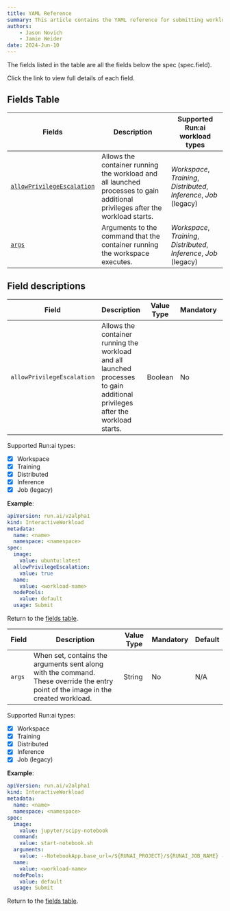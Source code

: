```yaml
---
title: YAML Reference
summary: This article contains the YAML reference for submitting workloads.
authors:
    - Jason Novich
    - Jamie Weider
date: 2024-Jun-10
---
```


The fields listed in the table are all the fields below the spec (spec.field).

Click the link to view full details of each field.

## Fields Table

| Fields | Description | Supported Run:ai workload types|
| -- | -- | -- |
|<a href="#allowPrivilegeEscalation"> `allowPrivilegeEscalation` | Allows the container running the workload and all launched processes to gain additional privileges after the workload starts. | *Workspace*, *Training*, *Distributed*, *Inference*, *Job* (legacy) |
| <a href="#args">`args` | Arguments to the command that the container running the workspace executes. | *Workspace*, *Training*, *Distributed*, *Inference*, *Job* (legacy) |

## Field descriptions

<a name="allowPrivilegeEscalation"></a>

| Field | Description | Value Type| Mandatory | Default |
| -- | -- | -- | -- | -- |
| `allowPrivilegeEscalation` | Allows the container running the workload and all launched processes to gain additional privileges after the workload starts. | Boolean | No | `true` |

Supported Run:ai types:

- [x] Workspace
- [x] Training
- [x] Distributed
- [x] Inference
- [x] Job (legacy)

**Example**:

```yml
apiVersion: run.ai/v2alpha1
kind: InteractiveWorkload
metadata:
  name: <name>
  namespace: <namespace>
spec:
  image:
    value: ubuntu:latest
  allowPrivilegeEscalation:
    value: true
  name:
    value: <workload-name>
  nodePools:
    value: default
  usage: Submit
```

Return to the [fields table](#fields-table).

<a name="args"></a>

| Field | Description | Value Type| Mandatory | Default |
| -- | -- | -- | -- | -- |
| `args` | When set, contains the arguments sent along with the command. These override the entry point of the image in the created workload. | String | No | N/A |

Supported Run:ai types:

- [x] Workspace
- [x] Training
- [x] Distributed
- [x] Inference
- [x] Job (legacy)

**Example**:

```yml
apiVersion: run.ai/v2alpha1
kind: InteractiveWorkload
metadata:
  name: <name>
  namespace: <namespace>
spec:
  image:
    value: jupyter/scipy-notebook
  command:
    value: start-notebook.sh
  arguments:
    value: --NotebookApp.base_url=/${RUNAI_PROJECT}/${RUNAI_JOB_NAME} --NotebookApp.token=''
  name:
    value: <workload-name>
  nodePools:
    value: default
  usage: Submit
```
Return to the [fields table](#fields-table).